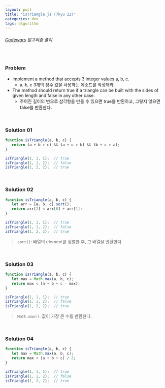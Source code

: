 ```yaml
---
layout: post
title: "isTriangle.js (7kyu 22)"
categories: dev
tags: algorithm
---
```


###### [Codewars](https://www.codewars.com) 알고리즘 풀이

<br>

### Problem

- Implement a method that accepts 3 integer values a, b, c.
  - a, b, c 3개의 정수 값을 사용하는 메소드를 작성해라.
- The method should return true if a triangle can be built with the sides of given length and false in any other case.
  - 주어진 길이의 변으로 삼각형을 만들 수 있으면 true를 반환하고, 그렇지 않으면 false를 반환한다.

<br>

### Solution 01

```js
function isTriangle(a, b, c) {
   return (a + b > c) && (a + c > b) && (b + c > a);
}

isTriangle(1, 1, 1);  // true
isTriangle(1, 1, 2);  // false
isTriangle(1, 2, 2);  // true
```

<br>

### Solution 02

```js
function isTriangle(a, b, c) {
   let arr = [a, b, c].sort();
   return arr[2] < arr[0] + arr[1];
}

isTriangle(1, 1, 1);  // true
isTriangle(1, 1, 2);  // false
isTriangle(1, 2, 2);  // true
```

> `sort()`: 배열의 element를 정렬한 후, 그 배열을 반환한다.

<br>

### Solution 03

```js
function isTriangle(a, b, c) {
   let max = Math.max(a, b, c);
   return max < (a + b + c - max);
}

isTriangle(1, 1, 1);  // true
isTriangle(1, 1, 2);  // false
isTriangle(1, 2, 2);  // true
```

> `Math.max()`: 값이 가장 큰 수를 반환한다.

<br>

### Solution 04

```js
function isTriangle(a, b, c) {
   let max = Math.max(a, b, c);
   return max < (a + b + c) / 2;
}

isTriangle(1, 1, 1);  // true
isTriangle(1, 1, 2);  // false
isTriangle(1, 2, 2);  // true
```

<br>

<br>